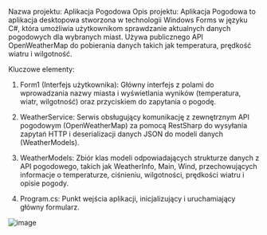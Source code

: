 Nazwa projektu: Aplikacja Pogodowa
Opis projektu: Aplikacja Pogodowa to aplikacja desktopowa stworzona w technologii Windows Forms w języku C#, która umożliwia użytkownikom sprawdzanie aktualnych danych pogodowych dla wybranych miast. Używa publicznego API OpenWeatherMap do pobierania danych takich jak temperatura, prędkość wiatru i wilgotność.

Kluczowe elementy:

1. Form1 (Interfejs użytkownika): Główny interfejs z polami do wprowadzania nazwy miasta i wyświetlania wyników (temperatura, wiatr, wilgotność) oraz przyciskiem do zapytania o pogodę.

2. WeatherService: Serwis obsługujący komunikację z zewnętrznym API pogodowym (OpenWeatherMap) za pomocą RestSharp do wysyłania zapytań HTTP i deserializacji danych JSON do modeli danych (WeatherModels).

3. WeatherModels: Zbiór klas modeli odpowiadających strukturze danych z API pogodowego, takich jak WeatherInfo, Main, Wind, przechowujących informacje o temperaturze, ciśnieniu, wilgotności, prędkości wiatru i opisie pogody.

4. Program.cs: Punkt wejścia aplikacji, inicjalizujący i uruchamiający główny formularz.

![image](https://github.com/pitrusik/PogodaApp/assets/91748205/cd4c0cc1-bc0a-409a-930e-48349f5a93df)
